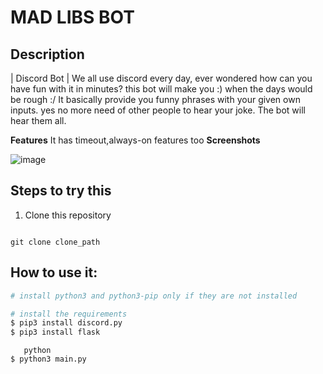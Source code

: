 # MAD LIBS BOT

## Description

| Discord Bot           | We all use discord every day, ever wondered how can you have fun with it in minutes?
this bot will make you :) when the days would be rough :/
It basically provide you funny phrases with your given own inputs.
yes no more need of other people to hear your joke. The bot will hear them all.

**Features**
It has timeout,always-on features too
**Screenshots**

![image](https://user-images.githubusercontent.com/75211982/123043516-039e3100-d416-11eb-9a05-d30985944129.png)
## Steps to try this

1. Clone this repository

```

git clone clone_path

```
## How to use it:

````python
# install python3 and python3-pip only if they are not installed

# install the requirements
$ pip3 install discord.py
$ pip3 install flask
````
````
   python
$ python3 main.py
````
















